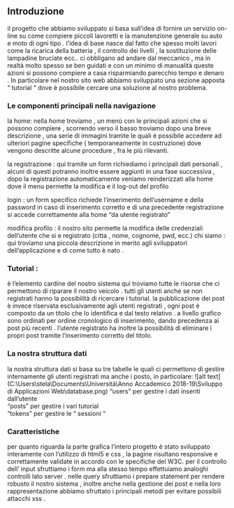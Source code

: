 ## Introduzione
il progetto che abbiamo sviluppato si basa sull’idea di fornire un servizio on-line su come compiere  piccoli lavoretti  e  la manutenzione generale su auto e moto di ogni tipo .  l’idea di base nasce dal fatto che spesso molti lavori come la ricarica della batteria  , il controllo dei livelli , la sostituzione delle lampadine bruciate ecc.. ci obbligano ad andare dal meccanico , ma in realtà molto spesso se ben guidati e  con un minimo di manualità queste azioni si possono compiere a casa risparmiando parecchio tempo e denaro . In particolare nel nostro sito web abbiamo sviluppato una sezione apposta “ tutorial “  dove è possibile cercare una soluzione al nostro problema.  

### Le componenti principali nella navigazione
la home:
nella home troviamo , un  menù  con le principali azioni che si possono compiere , scorrendo verso il basso troviamo dopo una breve descrizione  , una serie di immagini tramite le quali è possibile accedere ad ulteriori pagine specifiche ( temporaneamente in costruzione) dove vengono descritte alcune procedure , fra le più rilevanti.  

la registrazione : 
qui tramite un form richiediamo i principali dati personali , alcuni di questi potranno inoltre essere aggiunti in una fase successiva , dopo la registrazione automaticamente veniamo reinderizzati alla home  dove il menu permette la modifica e  il log-out del profilo 

login : 
un form specifico richiede l’inserimento dell’username e  della password in caso di inserimento corretto e di una precedente registrazione si accede correttamente  alla home “da utente registrato”

modifica profilo : 
il nostro sito permette la modifica delle credenziali dell’utente che si e registrato   (citta , nome, cognome, pwd, ecc.)
chi siamo : 
qui troviamo una piccola descrizione in merito agli sviluppatori dell’applicazione e di come tutto è nato .

### Tutorial : 
è l’elemento cardine del nostro sistema qui troviamo tutte le risorse che ci permettono di riparare il nostro veicolo . tutti gli utenti anche se non registrati hanno la possibilità di ricercare i tutorial.  la pubblicazione dei post è invece riservata esclusivamente agli utenti registrati , ogni post  è composto da un  titolo  che lo identifica  e dal testo relativo . a livello grafico sono ordinati per ordine cronologico di inserimento, dando precedenza ai post più recenti  . l’utente registrato ha inoltre la possibilità di eliminare i propri post tramite l’inserimento corretto del titolo.
 
### La nostra struttura dati 

la nostra struttura dati si basa su tre tabelle le quali ci permettono di gestire internamente gli utenti registrati ma anche i posto, in particolare:
![alt text](C:\Users\stela\Documents\Università\Anno Accademico 2018-19\Sviluppo di Applicazioni Web\database.png)
“users” per  gestire i dati inseriti dall’utente  
“posts” per gestire i vari tutorial  
“tokens”  per gestire le “ sessioni “ 
 
### Caratteristiche 
 
per quanto riguarda la parte grafica l’intero progetto è stato sviluppato interamente con l’utilizzo di html5  e css , la pagine risultano responsive  e correttamente validate  in accordo con le specifiche del W3C.
 per il controllo dell’ input sfruttiamo i form ma alla stesso tempo effettuiamo analoghi controlli lato server .
nelle query sfruttiamo i prepare statement per rendere robusto il nostro sistema , inoltre anche nella gestione dei post e nella loro rappresentazione  abbiamo sfruttato i principali metodi per evitare possibili attacchi xss .
